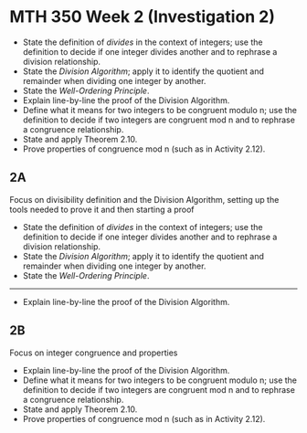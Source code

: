# MTH 350 Week 2 (Investigation 2) 

+ State the definition of *divides* in the context of integers; use the definition to decide if one integer divides another and to rephrase a division relationship. 
+ State the *Division Algorithm*; apply it to identify the quotient and remainder when dividing one integer by another. 
+ State the *Well-Ordering Principle*. 
+ Explain line-by-line the proof of the Division Algorithm. 
+ Define what it means for two integers to be congruent modulo n; use the definition to decide if two integers are congruent mod n and to rephrase a congruence relationship. 
+ State and apply Theorem 2.10. 
+ Prove properties of congruence mod n (such as in Activity 2.12). 




## 2A

Focus on divisibility definition and the Division Algorithm, setting up the tools needed to prove it and then starting a proof 

+ State the definition of *divides* in the context of integers; use the definition to decide if one integer divides another and to rephrase a division relationship. 
+ State the *Division Algorithm*; apply it to identify the quotient and remainder when dividing one integer by another. 
+ State the *Well-Ordering Principle*. 
---
+ Explain line-by-line the proof of the Division Algorithm. 

## 2B

Focus on integer congruence and properties 

+ Explain line-by-line the proof of the Division Algorithm. 
+ Define what it means for two integers to be congruent modulo n; use the definition to decide if two integers are congruent mod n and to rephrase a congruence relationship. 
+ State and apply Theorem 2.10. 
+ Prove properties of congruence mod n (such as in Activity 2.12). 
<!--stackedit_data:
eyJoaXN0b3J5IjpbLTQ1NTI0MDk1NSwtMzM2NzIzMjZdfQ==
-->